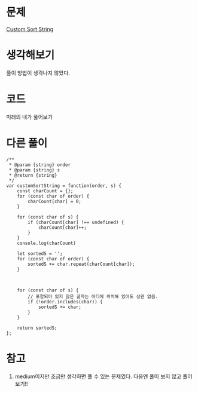 # 문제

[Custom Sort String](https://leetcode.com/problems/custom-sort-string/)

# 생각해보기

풀이 방법이 생각나지 않았다.

# 코드

미래의 내가 풀어보기

# 다른 풀이

```
/**
 * @param {string} order
 * @param {string} s
 * @return {string}
 */
var customSortString = function(order, s) {
    const charCount = {};
    for (const char of order) {
        charCount[char] = 0;
    }

    for (const char of s) {
        if (charCount[char] !== undefined) {
            charCount[char]++;
        }
    }
    console.log(charCount)

    let sortedS = '';
    for (const char of order) {
        sortedS += char.repeat(charCount[char]);
    }



    for (const char of s) {
        // 포함되어 있지 않은 글자는 어디에 위치해 있어도 상관 없음.
        if (!order.includes(char)) {
            sortedS += char;
        }
    }

    return sortedS;
};
```

# 참고

1. medium이지만 조금만 생각하면 풀 수 있는 문제였다. 다음엔 풀이 보지 않고 풀어보기!!
